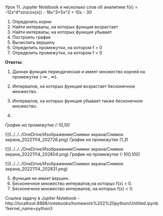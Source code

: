 Урок 11. Jupyter Notebook и несколько слов об аналитике
f(x) = -12x^4*sin(cos(x)) - 18x^3+5x^2 + 10x - 30
1. Определить корни
2. Найти интервалы, на которых функция возрастает
3. Найти интервалы, на которых функция убывает
4. Построить график
5. Вычислить вершину
6. Определить промежутки, на котором f > 0
7. Определить промежутки, на котором f < 0

**Ответы:**
1. Данная функция периодическая и имеет множество корней на промежутке (-∞ , ∞).
2. Интервалов, на которых функция возрастает бесконечное множество.
3. Интервалов, на которых функция убывает также бесконечное множество.

4. 
*График на промежутке (-10,10)*

![](../../../OneDrive/Изображения/Снимки экрана/Снимок экрана_20221114_202726.png)
*График на промежутке (1,3)*

![](../../../OneDrive/Изображения/Снимки экрана/Снимок экрана_20221114_202804.png)
*График на промежутке (-100,100)*

![](../../../OneDrive/Изображения/Снимки экрана/Снимок экрана_20221114_202831.png)

5. Функция не имеет вершин.
6. Бесконечное множество интервалов,на которых f(x) > 0.
7. Бесконечное множество интервалов, на которых  f(x) < 0.

Ccылка задачу в Jupiter Notebook - http://localhost:8888/notebooks/homework%202%20python/Untitled.ipynb?kernel_name=python3